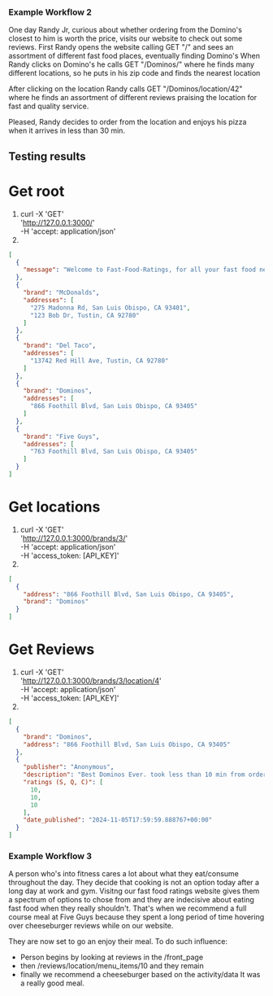 ### Example Workflow 2

  One day Randy Jr, curious about whether ordering from the Domino's closest to him is worth the price, visits our website to check out some reviews. 
First Randy opens the website calling GET "/" and sees an assortment of different fast food places, eventually finding Domino's
When Randy clicks on Domino's he calls GET "/Dominos/" where he finds many different locations, so he puts in his zip code and finds the nearest location

After clicking on the location Randy calls GET "/Dominos/location/42" where he finds an assortment of different reviews praising the location for fast and quality service.

Pleased, Randy decides to order from the location and enjoys his pizza when it arrives in less than 30 min.

## Testing results


# Get root

1. curl -X 'GET' \
  'http://127.0.0.1:3000/' \
  -H 'accept: application/json'
2. 
```json
[
  {
    "message": "Welcome to Fast-Food-Ratings, for all your fast food needs."
  },
  {
    "brand": "McDonalds",
    "addresses": [
      "275 Madonna Rd, San Luis Obispo, CA 93401",
      "123 Bob Dr, Tustin, CA 92780"
    ]
  },
  {
    "brand": "Del Taco",
    "addresses": [
      "13742 Red Hill Ave, Tustin, CA 92780"
    ]
  },
  {
    "brand": "Dominos",
    "addresses": [
      "866 Foothill Blvd, San Luis Obispo, CA 93405"
    ]
  },
  {
    "brand": "Five Guys",
    "addresses": [
      "763 Foothill Blvd, San Luis Obispo, CA 93405"
    ]
  }
]
```


# Get locations

1. curl -X 'GET' \
  'http://127.0.0.1:3000/brands/3/' \
  -H 'accept: application/json' \
  -H 'access_token: [API_KEY]'
2. 
```json
[
  {
    "address": "866 Foothill Blvd, San Luis Obispo, CA 93405",
    "brand": "Dominos"
  }
]
```

# Get Reviews

1. curl -X 'GET' \
  'http://127.0.0.1:3000/brands/3/location/4' \
  -H 'accept: application/json' \
  -H 'access_token: [API_KEY]'
2. 
```json
[
  {
    "brand": "Dominos",
    "address": "866 Foothill Blvd, San Luis Obispo, CA 93405"
  },
  {
    "publisher": "Anonymous",
    "description": "Best Dominos Ever. took less than 10 min from ordering to get food, it was somehow better than other dominos I have gone too AND was spotless down to the area behind the drinks.",
    "ratings (S, Q, C)": [
      10,
      10,
      10
    ],
    "date_published": "2024-11-05T17:59:59.888767+00:00"
  }
]
```



### Example Workflow 3

 A person who's into fitness cares a lot about what they eat/consume throughout the day. They decide that cooking is not an option today after a long day at work and gym. Visitng our fast food ratings website gives them a spectrum of options to chose from and they are indecisive about eating fast food when they really shouldn't. That's when we recommend a full course meal at Five Guys because they spent a long period of time hovering over cheeseburger reviews while on our website.

They are now set to go an enjoy their meal. To do such influence:
  - Person begins by looking at reviews in the /front_page
  - then /reviews/location/menu_items/10 and they remain
  - finally we recommend a cheeseburger based on the activity/data
It was a really good meal.
